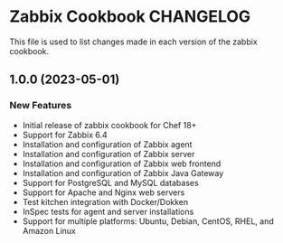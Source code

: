 # Zabbix Cookbook CHANGELOG

This file is used to list changes made in each version of the zabbix cookbook.

## 1.0.0 (2023-05-01)

### New Features
- Initial release of zabbix cookbook for Chef 18+
- Support for Zabbix 6.4
- Installation and configuration of Zabbix agent
- Installation and configuration of Zabbix server
- Installation and configuration of Zabbix web frontend
- Installation and configuration of Zabbix Java Gateway
- Support for PostgreSQL and MySQL databases
- Support for Apache and Nginx web servers
- Test kitchen integration with Docker/Dokken
- InSpec tests for agent and server installations
- Support for multiple platforms: Ubuntu, Debian, CentOS, RHEL, and Amazon Linux